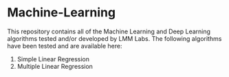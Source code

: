 # Machine-Learning
This repository contains all of the Machine Learning and Deep Learning algorithms tested and/or developed by LMM Labs.  The
following algorithms have been tested and are available here:
1. Simple Linear Regression
2. Multiple Linear Regression
